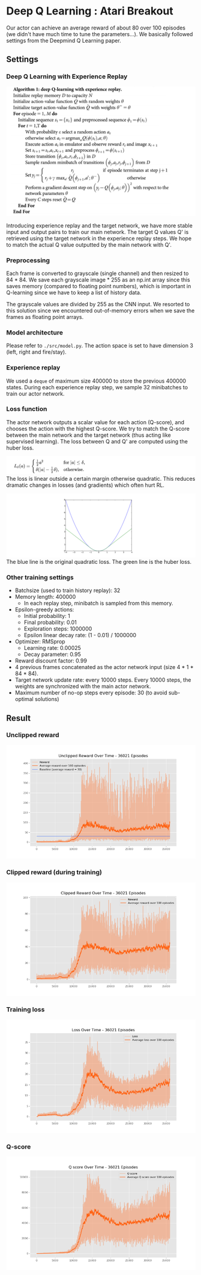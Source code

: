 # Deep Q Learning : Atari Breakout
Our actor can achieve an average reward of about 80 over 100 episodes (we didn't have much time to tune the parameters...). We basically followed settings from the Deepmind Q Learning paper.


## Settings 
### Deep Q Learning with Experience Replay
![algo](./img/experience_replay.png)

Introducing experience replay and the target network, we have more stable input and output pairs to train our main network. The target Q values Q' is retrieved using the target network in the experience replay steps. We hope to match the actual Q value outputted by the main network with Q'.

### Preprocessing 
Each frame is converted to grayscale (single channel) and then resized to 84 * 84. We save each grayscale image * 255 as an np.int array since this saves memory (compared to floating point numbers), which is important in Q-learning since we have to keep a list of history data. 
   
The grayscale values are divided by 255 as the CNN input. We resorted to this solution since we encountered out-of-memory errors when we save the frames as floating point arrays.

### Model architecture 
Please refer to `./src/model.py`. The action space is set to have dimension 3 (left, right and fire/stay).

### Experience replay
We used a `deque` of maximum size 400000 to store the previous 400000 states. During each experience replay step, we sample 32 minibatches to train our actor network. 

### Loss function
The actor network outputs a scalar value for each action (Q-score), and chooses the action with the highest Q-score. We try to match the Q-score between the main network and the target network (thus acting like supervised learning). The loss between Q and Q' are computed using the huber loss.

![huber](./img/loss_func.png)
The loss is linear outside a certain margin otherwise quadratic. This reduces dramatic changes in losses (and gradients) which often hurt RL.

![huber](./img/huber_loss.png)
The blue line is the original quadratic loss. The green line is the huber loss.

### Other training settings
- Batchsize (used to train history replay): 32
- Memory length: 400000
    - In each replay step, minibatch is sampled from this memory.
- Epsilon-greedy actions:
    - Initial probability: 1
    - Final probability: 0.01
    - Exploration steps: 1000000
    - Epsilon linear decay rate: (1 - 0.01) / 1000000
- Optimizer: RMSprop
    - Learning rate: 0.00025
    - Decay parameter: 0.95
- Reward discount factor: 0.99
- 4 previous frames concatenated as the actor network input (size 4 * 1 * 84 * 84).
- Target network update rate: every 10000 steps. Every 10000 steps, the weights are synchronized with the main actor network.
- Maximum number of no-op steps every episode: 30 (to avoid sub-optimal solutions)

## Result
### Unclipped reward
![](./plots/unclipped_reward.png)

### Clipped reward (during training)
![](./plots/clipped_reward.png)

### Training loss
![](./plots/loss.png)

### Q-score
![](./plots/q.png)